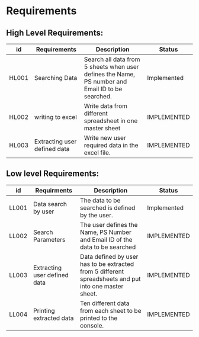 # Requirements

## High Level Requirements:
|**id**  |**Requirements**  | **Description**  |**Status**  |
| --- | --- | --- | --- |
|HL001 | Searching Data |Search all data from 5 sheets when user defines the Name, PS number and Email ID to be searched.|Implemented |
|HL002 | writing to excel | Write data from different spreadsheet in one master sheet|IMPLEMENTED |
|HL003 |Extracting user defined data|Write new user required data in the excel file. |IMPLEMENTED |

##  Low level Requirements:

|**id**  |**Requirments**  | **Description**  |**Status**  |
| --- | --- | --- | --- |
|LL001 | Data search by user |The data to be searched is defined by the user.|Implemented |
|LL002 | Search Parameters | The user defines the Name, PS Number and Email ID of the data to be searched|IMPLEMENTED |
|LL003 |Extracting user defined data|Data defined by user has to be extracted from 5 different spreadsheets and put into one master sheet. |IMPLEMENTED |
|LL004 |Printing extracted data|Ten different data from each sheet to be printed to the console.|IMPLEMENTED |

